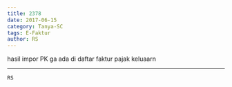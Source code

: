 ```yaml
---
title: 2378
date: 2017-06-15
category: Tanya-SC
tags: E-Faktur
author: RS
---
```


hasil impor PK ga ada di daftar faktur pajak keluaarn

---



`RS`
